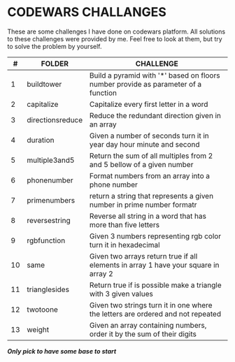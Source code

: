 # CODEWARS CHALLANGES

These are some challenges I have done on codewars platform. All solutions to these challenges were provided by me. Feel free to look at them, but try to solve the problem by yourself.


| \# | FOLDER | CHALLENGE |
|----|--------|-----------|
|1|buildtower | Build a pyramid with '*' based on floors number provide as parameter of a function   |
|2|capitalize | Capitalize every first letter in a word   |
|3|directionsreduce | Reduce the redundant direction given in an array   |
|4|duration | Given a number of seconds turn it in year day hour minute and second   |
|5|multiple3and5 | Return the sum of all multiples from 2 and 5 bellow of a given number   |
|6|phonenumber | Format numbers from an array into a phone number   |
|7|primenumbers | return a string that represents a given number in prime number formatr   |
|8|reversestring | Reverse all string in a word that has more than five letters   |
|9|rgbfunction | Given 3 numbers representing rgb color turn it in hexadecimal   |
|10|same | Given two arrays return true if all elements in array 1 have your square in array 2   |
|11|trianglesides | Return true if is possible make a triangle with 3 given values   |
|12|twotoone | Given two strings turn it in one where the letters are ordered and not repeated   |
|13|weight | Given an array containing numbers, order it by the sum of their digits   |

**_Only pick to have some base to start_**